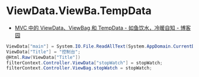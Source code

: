 # ViewData.ViewBa.TempData

- [MVC 中的 ViewData、ViewBag 和 TempData - 如鱼饮水，冷暖自知 - 博客园](https://www.cnblogs.com/Jinfeng1213/p/8600360.html)

```c#
ViewData["main"] = System.IO.File.ReadAllText(System.AppDomain.CurrentDomain.BaseDirectory + @"/Views/Console/1.cshtml", System.Text.Encoding.UTF8);
ViewData["Title"] = "控制台";
@Html.Raw(ViewData["Title"])
filterContext.Controller.ViewData["stopWatch"] = stopWatch;
filterContext.Controller.ViewBag.stopWatch = stopWatch;
```
